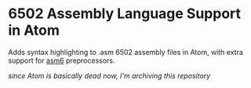 # 6502 Assembly Language Support in Atom

Adds syntax highlighting to .asm 6502 assembly files in Atom, with extra support for [asm6](https://github.com/mplamann/NESEmulator/tree/master/ROMs/asm6) preprocessors.

*since Atom is basically dead now, I'm archiving this repository*
